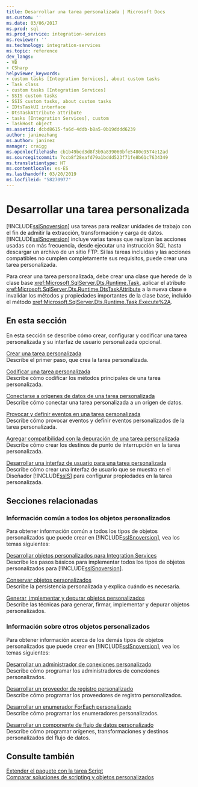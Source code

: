 ```yaml
---
title: Desarrollar una tarea personalizada | Microsoft Docs
ms.custom: ''
ms.date: 03/06/2017
ms.prod: sql
ms.prod_service: integration-services
ms.reviewer: ''
ms.technology: integration-services
ms.topic: reference
dev_langs:
- VB
- CSharp
helpviewer_keywords:
- custom tasks [Integration Services], about custom tasks
- Task class
- custom tasks [Integration Services]
- SSIS custom tasks
- SSIS custom tasks, about custom tasks
- IDtsTaskUI interface
- DtsTaskAttribute attribute
- tasks [Integration Services], custom
- TaskHost object
ms.assetid: dcbd8615-fa6d-4ddb-b8a5-0b19dddd6239
author: janinezhang
ms.author: janinez
manager: craigg
ms.openlocfilehash: cb1b49bed3d8f3b9a839060bfe5480e9574e12ad
ms.sourcegitcommit: 7ccb8f28eafd79a1bddd523f71fe8b61c7634349
ms.translationtype: HT
ms.contentlocale: es-ES
ms.lasthandoff: 03/20/2019
ms.locfileid: "58270977"
---
```

# <a name="developing-a-custom-task"></a>Desarrollar una tarea personalizada
  [!INCLUDE[ssISnoversion](../../../includes/ssisnoversion-md.md)] usa tareas para realizar unidades de trabajo con el fin de admitir la extracción, transformación y carga de datos. [!INCLUDE[ssISnoversion](../../../includes/ssisnoversion-md.md)] incluye varias tareas que realizan las acciones usadas con más frecuencia, desde ejecutar una instrucción SQL hasta descargar un archivo de un sitio FTP. Si las tareas incluidas y las acciones compatibles no cumplen completamente sus requisitos, puede crear una tarea personalizada.  
  
 Para crear una tarea personalizada, debe crear una clase que herede de la clase base <xref:Microsoft.SqlServer.Dts.Runtime.Task>, aplicar el atributo <xref:Microsoft.SqlServer.Dts.Runtime.DtsTaskAttribute> a la nueva clase e invalidar los métodos y propiedades importantes de la clase base, incluido el método <xref:Microsoft.SqlServer.Dts.Runtime.Task.Execute%2A>.  
  
## <a name="in-this-section"></a>En esta sección  
 En esta sección se describe cómo crear, configurar y codificar una tarea personalizada y su interfaz de usuario personalizada opcional.  
  
 [Crear una tarea personalizada](../../../integration-services/extending-packages-custom-objects/task/creating-a-custom-task.md)  
 Describe el primer paso, que crea la tarea personalizada.  
  
 [Codificar una tarea personalizada](../../../integration-services/extending-packages-custom-objects/task/coding-a-custom-task.md)  
 Describe cómo codificar los métodos principales de una tarea personalizada.  
  
 [Conectarse a orígenes de datos de una tarea personalizada](../../../integration-services/extending-packages-custom-objects/task/connecting-to-data-sources-in-a-custom-task.md)  
 Describe cómo conectar una tarea personalizada a un origen de datos.  
  
 [Provocar y definir eventos en una tarea personalizada](../../../integration-services/extending-packages-custom-objects/task/raising-and-defining-events-in-a-custom-task.md)  
 Describe cómo provocar eventos y definir eventos personalizados de la tarea personalizada.  
  
 [Agregar compatibilidad con la depuración de una tarea personalizada](../../../integration-services/extending-packages-custom-objects/task/adding-support-for-debugging-in-a-custom-task.md)  
 Describe cómo crear los destinos de punto de interrupción en la tarea personalizada.  
  
 [Desarrollar una interfaz de usuario para una tarea personalizada](../../../integration-services/extending-packages-custom-objects/task/developing-a-user-interface-for-a-custom-task.md)  
 Describe cómo crear una interfaz de usuario que se muestra en el Diseñador [!INCLUDE[ssIS](../../../includes/ssis-md.md)] para configurar propiedades en la tarea personalizada.  
  
## <a name="related-sections"></a>Secciones relacionadas  
  
### <a name="information-common-to-all-custom-objects"></a>Información común a todos los objetos personalizados  
 Para obtener información común a todos los tipos de objetos personalizados que puede crear en [!INCLUDE[ssISnoversion](../../../includes/ssisnoversion-md.md)], vea los temas siguientes:  
  
 [Desarrollar objetos personalizados para Integration Services](../../../integration-services/extending-packages-custom-objects/developing-custom-objects-for-integration-services.md)  
 Describe los pasos básicos para implementar todos los tipos de objetos personalizados para [!INCLUDE[ssISnoversion](../../../includes/ssisnoversion-md.md)].  
  
 [Conservar objetos personalizados](../../../integration-services/extending-packages-custom-objects/persisting-custom-objects.md)  
 Describe la persistencia personalizada y explica cuándo es necesaria.  
  
 [Generar, implementar y depurar objetos personalizados](../../../integration-services/extending-packages-custom-objects/building-deploying-and-debugging-custom-objects.md)  
 Describe las técnicas para generar, firmar, implementar y depurar objetos personalizados.  
  
### <a name="information-about-other-custom-objects"></a>Información sobre otros objetos personalizados  
 Para obtener información acerca de los demás tipos de objetos personalizados que puede crear en [!INCLUDE[ssISnoversion](../../../includes/ssisnoversion-md.md)], vea los temas siguientes:  
  
 [Desarrollar un administrador de conexiones personalizado](../../../integration-services/extending-packages-custom-objects/connection-manager/developing-a-custom-connection-manager.md)  
 Describe cómo programar los administradores de conexiones personalizados.  
  
 [Desarrollar un proveedor de registro personalizado](../../../integration-services/extending-packages-custom-objects/log-provider/developing-a-custom-log-provider.md)  
 Describe cómo programar los proveedores de registro personalizados.  
  
 [Desarrollar un enumerador ForEach personalizado](../../../integration-services/extending-packages-custom-objects/foreach-enumerator/developing-a-custom-foreach-enumerator.md)  
 Describe cómo programar los enumeradores personalizados.  
  
 [Desarrollar un componente de flujo de datos personalizado](../../../integration-services/extending-packages-custom-objects/data-flow/developing-a-custom-data-flow-component.md)  
 Describe cómo programar orígenes, transformaciones y destinos personalizados del flujo de datos.  
  
## <a name="see-also"></a>Consulte también  
 [Extender el paquete con la tarea Script](../../../integration-services/extending-packages-scripting/task/extending-the-package-with-the-script-task.md)   
 [Comparar soluciones de scripting y objetos personalizados](../../../integration-services/extending-packages-scripting/comparing-scripting-solutions-and-custom-objects.md)  
  
  
